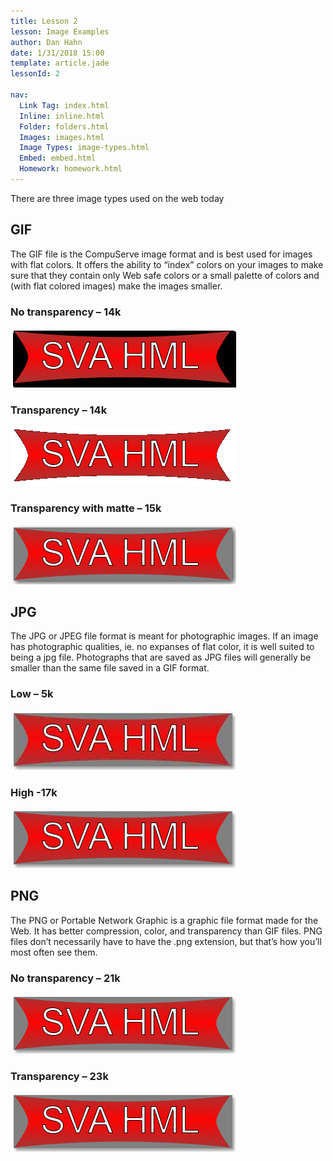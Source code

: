 ```yaml
---
title: Lesson 2
lesson: Image Examples
author: Dan Hahn
date: 1/31/2018 15:00
template: article.jade
lessonId: 2

nav:
  Link Tag: index.html
  Inline: inline.html
  Folder: folders.html
  Images: images.html
  Image Types: image-types.html
  Embed: embed.html
  Homework: homework.html
---
```


There are three image types used on the web today

## GIF

The GIF file is the CompuServe image format and is best used for images with flat colors. It offers the ability to “index” colors on your images to make sure that they contain only Web safe colors or a small palette of colors and (with flat colored images) make the images smaller.

### No transparency – 14k

<img src="images/gif_notrans.gif" alt="">

### Transparency – 14k

<img src="images/gif_trans.gif" alt="">

### Transparency with matte – 15k

<img src="images/gif_trans_mat.gif" alt="">

<h2>JPG</h2>

<p>The JPG or JPEG file format is meant for photographic images. If an image has photographic qualities, ie. no expanses of flat color, it is well suited to being a jpg file. Photographs that are saved as JPG files will generally be smaller than the same file saved in a GIF format. </p>

### Low – 5k

<img src="images/jpg_low.jpg" alt="">

### High -17k

<img src="images/jpg_high.jpg" alt="">

<h2>PNG</h2>

<p>The PNG or Portable Network Graphic is a graphic file format made for the Web. It has better compression, color, and transparency than GIF files. PNG files don’t necessarily have to have the .png extension, but that’s how you’ll most often see them. </p>

### No transparency – 21k

<img src="images/png_notrans.png" alt="">

### Transparency – 23k

<img src="images/png_trans.png" alt="">
